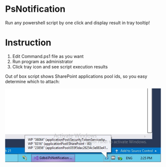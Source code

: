 # PsNotification
Run any powershell script by one click and display result in tray tooltip!

# Instruction
1. Edit Command.ps1 file as you want
2. Run program as administrator
3. Click tray icon and see script execution results

Out of box script shows SharePoint applications pool ids, so you easy determine which to attach:

![Image of Yaktocat](https://github.com/gdbd/PsNotification/blob/master/Gdbd.PsNotification/Asset/PsNotification.jpg)

